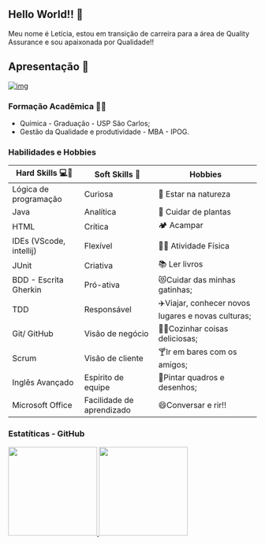 ## Hello World!! 👋

Meu nome é Letícia, estou em transição de carreira para a área de Quality Assurance e sou apaixonada por Qualidade!!

## Apresentação :handshake:

[![img](https://tm.ibxk.com.br/2021/08/17/17104340644112.jpg?ims=120x42)](https://www.linkedin.com/in/let%C3%ADcia-furlan-rufato/)

### Formação Acadêmica :woman_student:

- Química - Graduação - USP São Carlos;
- Gestão da Qualidade e produtividade - MBA - IPOG.

### Habilidades e Hobbies

| Hard Skills :computer::muscle: |  Soft Skills :thought_balloon: | Hobbies
|----------------------------|------------------------------|-------------------------------|
| Lógica de programação | Curiosa | :palm_tree: Estar na natureza |
| Java | Analítica | :wilted_flower: Cuidar de plantas |
| HTML | Crítica | :camping: Acampar |
| IDEs (VScode, intellij) | Flexível | :weight_lifting_woman: Atividade Física |
| JUnit | Criativa | :books: Ler livros |
| BDD - Escrita Gherkin | Pró-ativa | :heart_eyes_cat:Cuidar das minhas gatinhas; |
| TDD | Responsável | :airplane:Viajar, conhecer novos lugares e novas culturas; |
| Git/ GitHub | Visão de negócio | :woman_cook:Cozinhar coisas deliciosas; |
| Scrum | Visão de cliente | :cocktail:Ir em bares com os amigos; |
| Inglês Avançado | Espírito de equipe | :art:Pintar quadros e desenhos; |
| Microsoft Office | Facilidade de aprendizado | :smile:Conversar e rir!! |

### Estatíticas - GitHub

<div>
<a href="https://github.com/Lerufato">
<img height="180em" src="https://github-readme-stats.vercel.app/api/top-langs/?username=Lerufato&layout=compact&langs_count=7&theme=dracula"/>
<img height="180em" src="https://github-readme-stats.vercel.app/api?username=Lerufato&show_icons=true&theme=dracula&include_all_commits=true&count_private=true"/>
</div>
